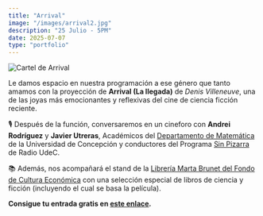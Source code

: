 ```yaml
---
title: "Arrival"
image: "/images/arrival2.jpg"
description: "25 Julio - 5PM"
date: 2025-07-07
type: "portfolio"
---
```


![Cartel de Arrival](/images/arrival2.jpg)

Le damos espacio en nuestra programación a ese género que tanto amamos con la proyección de **Arrival (La llegada)** de *Denis Villeneuve*, una de las joyas más emocionantes y reflexivas del cine de ciencia ficción reciente.

🎙️ Después de la función, conversaremos en un cineforo con **Andrei Rodríguez** y **Javier Utreras**, Académicos del [Departamento de Matemática](https://dmat-udec.cl/) de la Universidad de Concepción y conductores del Programa [Sin Pizarra](https://www.radioudec.cl/sin-pizarra/) de Radio UdeC. 

📚 Además, nos acompañará el stand de la [Librería Marta Brunet del Fondo de Cultura Económica](https://www.instagram.com/fce_conce/) con una selección especial de libros de ciencia y ficción (incluyendo el cual se basa la película).

**Consigue tu entrada gratis en [este enlace](https://www.eventbrite.com/e/cineclub-fi-udec-arrival-proyeccion-cineforo-tickets-1486604968479).**